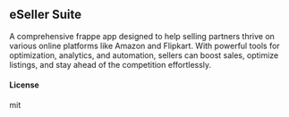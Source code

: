 ## eSeller Suite

A comprehensive frappe app designed to help selling partners thrive on various online platforms like Amazon and Flipkart. With powerful tools for optimization, analytics, and automation, sellers can boost sales, optimize listings, and stay ahead of the competition effortlessly.

#### License

mit